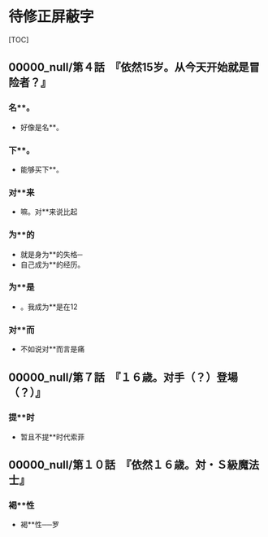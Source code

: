 # 待修正屏蔽字

[TOC]

## 00000_null/第４話　『依然15岁。从今天开始就是冒险者？』

### 名**。

- 好像是名**。

### 下**。

- 能够买下**。

### 对**来

- 嘛。对**来说比起

### 为**的

- 就是身为**的失格─
- 自己成为**的经历。

### 为**是

- 。我成为**是在12

### 对**而

- 不如说对**而言是痛


## 00000_null/第７話　『１６歳。对手（？）登場（？）』

### 提**时

- 暂且不提**时代索菲


## 00000_null/第１０話　『依然１６歳。対・Ｓ級魔法士』

### 褐**性

- 褐**性──罗
